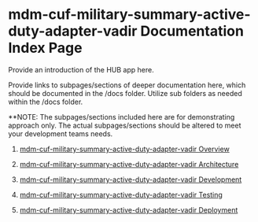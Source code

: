 # mdm-cuf-military-summary-active-duty-adapter-vadir Documentation Index Page

Provide an introduction of the HUB app here.

Provide links to subpages/sections of deeper documentation here, which should be documented in the /docs folder.  Utilize sub folders as needed within the /docs folder.  

**NOTE: The subpages/sections included here are for demonstrating approach only.  The actual subpages/sections should be altered to meet your development teams needs.

1. [mdm-cuf-military-summary-active-duty-adapter-vadir Overview](docs/1-mdm-cuf-military-summary-active-duty-adapter-vadir-overview/README.md)

2. [mdm-cuf-military-summary-active-duty-adapter-vadir Architecture](docs/2-mdm-cuf-military-summary-active-duty-adapter-vadir-architecture/README.md)

3. [mdm-cuf-military-summary-active-duty-adapter-vadir Development](docs/3-mdm-cuf-military-summary-active-duty-adapter-vadir-development/README.md)

4. [mdm-cuf-military-summary-active-duty-adapter-vadir Testing](docs/4-mdm-cuf-military-summary-active-duty-adapter-vadir-testing/README.md)

5. [mdm-cuf-military-summary-active-duty-adapter-vadir Deployment](docs/5-mdm-cuf-military-summary-active-duty-adapter-vadir-deployment/README.md)